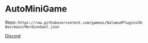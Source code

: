 # AutoMiniGame
Repo: `https://raw.githubusercontent.com/gamous/DalamudPluginsCN-Dev/main/MordionGaol.json`

[Discord](https://discord.com/invite/CEtFeRWSmb)
